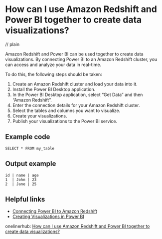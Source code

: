 # How can I use Amazon Redshift and Power BI together to create data visualizations?
// plain

Amazon Redshift and Power BI can be used together to create data visualizations. By connecting Power BI to an Amazon Redshift cluster, you can access and analyze your data in real-time.

To do this, the following steps should be taken:

1. Create an Amazon Redshift cluster and load your data into it.
2. Install the Power BI Desktop application.
3. In the Power BI Desktop application, select “Get Data” and then “Amazon Redshift”.
4. Enter the connection details for your Amazon Redshift cluster.
5. Select the tables and columns you want to visualize.
6. Create your visualizations.
7. Publish your visualizations to the Power BI service.

## Example code

```
SELECT * FROM my_table
```
## Output example

```
id | name | age
1  | John | 23
2  | Jane | 25
```

## Helpful links
- [Connecting Power BI to Amazon Redshift](https://docs.aws.amazon.com/redshift/latest/mgmt/connecting-power-bi-desktop.html)
- [Creating Visualizations in Power BI](https://docs.microsoft.com/en-us/power-bi/desktop-visualizations)

onelinerhub: [How can I use Amazon Redshift and Power BI together to create data visualizations?](https://onelinerhub.com/amazon-redshift/how-can-i-use-amazon-redshift-and-power-bi-together-to-create-data-visualizations)